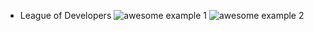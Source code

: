 * League of Developers
![awesome example 1](http://s.twosphere.ru/screenshots/17_52_21.png)
![awesome example 2](http://s.twosphere.ru/screenshots/21_32_49.png)
